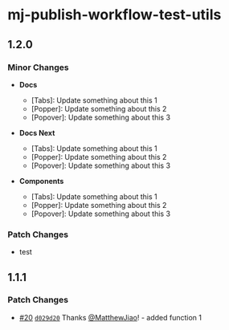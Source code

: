 # mj-publish-workflow-test-utils

## 1.2.0

### Minor Changes

- **Docs**

  - [Tabs]: Update something about this 1
  - [Popper]: Update something about this 2
  - [Popover]: Update something about this 3

- **Docs Next**

  - [Tabs]: Update something about this 1
  - [Popper]: Update something about this 2
  - [Popover]: Update something about this 3

- **Components**

  - [Tabs]: Update something about this 1
  - [Popper]: Update something about this 2
  - [Popover]: Update something about this 3

### Patch Changes

- test

## 1.1.1

### Patch Changes

- [#20](https://github.com/MatthewJiao/npm-publish-workflow/pull/20) [`d029d20`](https://github.com/MatthewJiao/npm-publish-workflow/commit/d029d20fc5af58ac988f0f955b7e2c80b6474c85) Thanks [@MatthewJiao](https://github.com/MatthewJiao)! - added function 1

